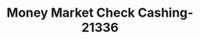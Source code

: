 ---
f_zip-code: 95060
f_state-code: CA
title: Money Market Check Cashing-21336
f_phone: 831-423-6600
f_city-only: Santa Cruz
f_address: 903 Pacific Ave Ste 102 Santa Cruz
f_location-unique-id: '21336'
slug: money-market-check-cashing-21336
updated-on: '2024-05-30T13:46:58.046Z'
created-on: '2024-05-30T13:36:59.803Z'
published-on: '2024-05-30T13:54:32.469Z'
f_city-state: cms/city/santa-cruz-ca.md
f_company: cms/company/money-market-check-cashing.md
f_state: cms/state/california.md
layout: '[payday-loan].html'
tags: payday-loan
---